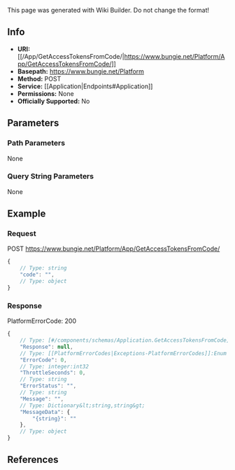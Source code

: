 <span class="wiki-builder">This page was generated with Wiki Builder. Do not change the format!</span>

## Info


* **URI:** [[/App/GetAccessTokensFromCode/|https://www.bungie.net/Platform/App/GetAccessTokensFromCode/]]
* **Basepath:** https://www.bungie.net/Platform
* **Method:** POST
* **Service:** [[Application|Endpoints#Application]]
* **Permissions:** None
* **Officially Supported:** No

## Parameters
### Path Parameters
None

### Query String Parameters
None

## Example
### Request
POST https://www.bungie.net/Platform/App/GetAccessTokensFromCode/
```javascript
{
    // Type: string
    "code": "",
    // Type: object
}

```

### Response
PlatformErrorCode: 200
```javascript
{
    // Type: [#/components/schemas/Application.GetAccessTokensFromCode]
    "Response": null,
    // Type: [[PlatformErrorCodes|Exceptions-PlatformErrorCodes]]:Enum
    "ErrorCode": 0,
    // Type: integer:int32
    "ThrottleSeconds": 0,
    // Type: string
    "ErrorStatus": "",
    // Type: string
    "Message": "",
    // Type: Dictionary&lt;string,string&gt;
    "MessageData": {
        "{string}": ""
    },
    // Type: object
}

```

## References
